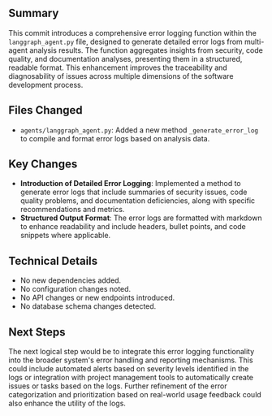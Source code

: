## Summary
This commit introduces a comprehensive error logging function within the `langgraph_agent.py` file, designed to generate detailed error logs from multi-agent analysis results. The function aggregates insights from security, code quality, and documentation analyses, presenting them in a structured, readable format. This enhancement improves the traceability and diagnosability of issues across multiple dimensions of the software development process.

## Files Changed
- `agents/langgraph_agent.py`: Added a new method `_generate_error_log` to compile and format error logs based on analysis data.

## Key Changes
- **Introduction of Detailed Error Logging**: Implemented a method to generate error logs that include summaries of security issues, code quality problems, and documentation deficiencies, along with specific recommendations and metrics.
- **Structured Output Format**: The error logs are formatted with markdown to enhance readability and include headers, bullet points, and code snippets where applicable.

## Technical Details
- No new dependencies added.
- No configuration changes noted.
- No API changes or new endpoints introduced.
- No database schema changes detected.

## Next Steps
The next logical step would be to integrate this error logging functionality into the broader system's error handling and reporting mechanisms. This could include automated alerts based on severity levels identified in the logs or integration with project management tools to automatically create issues or tasks based on the logs. Further refinement of the error categorization and prioritization based on real-world usage feedback could also enhance the utility of the logs.
